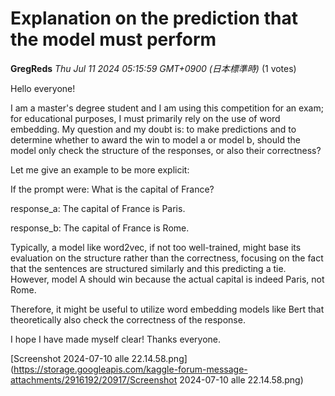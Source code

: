 # Explanation on the prediction that the model must perform

**GregReds** *Thu Jul 11 2024 05:15:59 GMT+0900 (日本標準時)* (1 votes)

Hello everyone!

I am a master's degree student and I am using this competition for an exam; for educational purposes, I must primarily rely on the use of word embedding. My question and my doubt is: to make predictions and to determine whether to award the win to model a or model b, should the model only check the structure of the responses, or also their correctness?

Let me give an example to be more explicit:

If the prompt were: What is the capital of France?

response_a: The capital of France is Paris.

response_b: The capital of France is Rome.

Typically, a model like word2vec, if not too well-trained, might base its evaluation on the structure rather than the correctness, focusing on the fact that the sentences are structured similarly and this predicting a tie. However, model A should win because the actual capital is indeed Paris, not Rome.

Therefore, it might be useful to utilize word embedding models like Bert that theoretically also check the correctness of the response.

I hope I have made myself clear! Thanks everyone.

[Screenshot 2024-07-10 alle 22.14.58.png](https://storage.googleapis.com/kaggle-forum-message-attachments/2916192/20917/Screenshot 2024-07-10 alle 22.14.58.png)

